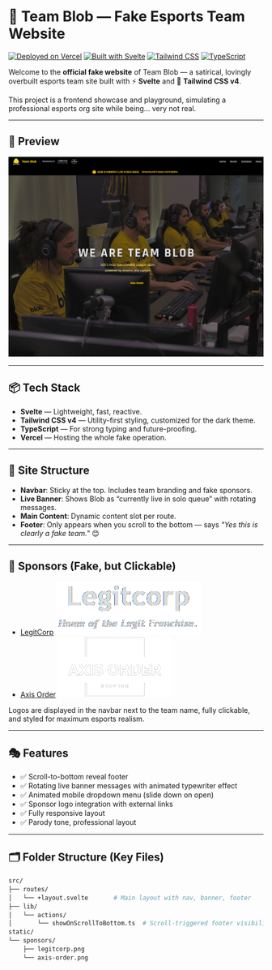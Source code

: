 # 🐸 Team Blob — Fake Esports Team Website

[![Deployed on Vercel](https://img.shields.io/badge/deployed-Vercel-black?logo=vercel&style=flat)](https://team-blob.vercel.app)
[![Built with Svelte](https://img.shields.io/badge/built%20with-Svelte-orange?logo=svelte&logoColor=white&style=flat)](https://svelte.dev)
[![Tailwind CSS](https://img.shields.io/badge/styled%20with-TailwindCSS-38bdf8?logo=tailwindcss&logoColor=white&style=flat)](https://tailwindcss.com)
[![TypeScript](https://img.shields.io/badge/code-TypeScript-3178c6?logo=typescript&logoColor=white&style=flat)](https://www.typescriptlang.org/)

Welcome to the **official fake website** of Team Blob — a satirical, lovingly overbuilt esports team site built with ⚡ **Svelte** and 🎨 **Tailwind CSS v4**.

This project is a frontend showcase and playground, simulating a professional esports org site while being... very not real.

---

## 📸 Preview

![Team Blob Screenshot](screenshot.png)

---

## 📦 Tech Stack

- **Svelte** — Lightweight, fast, reactive.
- **Tailwind CSS v4** — Utility-first styling, customized for the dark theme.
- **TypeScript** — For strong typing and future-proofing.
- **Vercel** — Hosting the whole fake operation.

---

## 🧱 Site Structure

- **Navbar**: Sticky at the top. Includes team branding and fake sponsors.
- **Live Banner**: Shows Blob as “currently live in solo queue” with rotating messages.
- **Main Content**: Dynamic content slot per route.
- **Footer**: Only appears when you scroll to the bottom — says _"Yes this is clearly a fake team."_ 😊

---

## 🤝 Sponsors (Fake, but Clickable)

- [LegitCorp](https://legitcorp.com/) ![LegitCorp Logo](/static/sponsors/legitcorp.png)
- [Axis Order](https://axisorder.com) ![Axis Order Logo](/static/sponsors/axis-order.png)

Logos are displayed in the navbar next to the team name, fully clickable, and styled for maximum esports realism.

---

## 🎭 Features

- ✅ Scroll-to-bottom reveal footer
- ✅ Rotating live banner messages with animated typewriter effect
- ✅ Animated mobile dropdown menu (slide down on open)
- ✅ Sponsor logo integration with external links
- ✅ Fully responsive layout
- ✅ Parody tone, professional layout

---

## 🗂 Folder Structure (Key Files)

```bash
src/
├── routes/
│   └── +layout.svelte       # Main layout with nav, banner, footer
├── lib/
│   └── actions/
│       └── showOnScrollToBottom.ts  # Scroll-triggered footer visibility
static/
└── sponsors/
    ├── legitcorp.png
    └── axis-order.png
```
